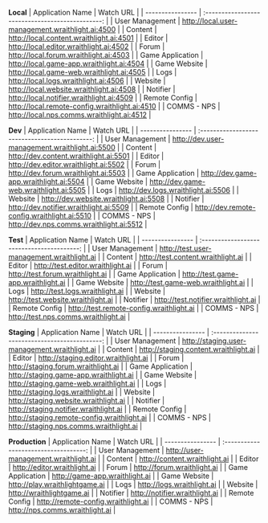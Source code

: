**Local**
| Application Name |                    Watch URL                     |
| ---------------- | :----------------------------------------------: |
| User Management  | http://local.user-management.wraithlight.ai:4500 |
| Content          |     http://local.content.wraithlight.ai:4501     |
| Editor           |     http://local.editor.wraithlight.ai:4502      |
| Forum            |      http://local.forum.wraithlight.ai:4503      |
| Game Application |    http://local.game-app.wraithlight.ai:4504     |
| Game Website     |    http://local.game-web.wraithlight.ai:4505     |
| Logs             |      http://local.logs.wraithlight.ai:4506       |
| Website          |     http://local.website.wraithlight.ai:4508     |
| Notifier         |    http://local.notifier.wraithlight.ai:4509     |
| Remote Config    |  http://local.remote-config.wraithlight.ai:4510  |
| COMMS - NPS      |    http://local.nps.comms.wraithlight.ai:4512    |

**Dev**
| Application Name |                   Watch URL                    |
| ---------------- | :--------------------------------------------: |
| User Management  | http://dev.user-management.wraithlight.ai:5500 |
| Content          |     http://dev.content.wraithlight.ai:5501     |
| Editor           |     http://dev.editor.wraithlight.ai:5502      |
| Forum            |      http://dev.forum.wraithlight.ai:5503      |
| Game Application |    http://dev.game-app.wraithlight.ai:5504     |
| Game Website     |    http://dev.game-web.wraithlight.ai:5505     |
| Logs             |      http://dev.logs.wraithlight.ai:5506       |
| Website          |     http://dev.website.wraithlight.ai:5508     |
| Notifier         |    http://dev.notifier.wraithlight.ai:5509     |
| Remote Config    |  http://dev.remote-config.wraithlight.ai:5510  |
| COMMS - NPS      |    http://dev.nps.comms.wraithlight.ai:5512    |

**Test**
| Application Name |                 Watch URL                  |
| ---------------- | :----------------------------------------: |
| User Management  | http://test.user-management.wraithlight.ai |
| Content          |     http://test.content.wraithlight.ai     |
| Editor           |     http://test.editor.wraithlight.ai      |
| Forum            |      http://test.forum.wraithlight.ai      |
| Game Application |    http://test.game-app.wraithlight.ai     |
| Game Website     |    http://test.game-web.wraithlight.ai     |
| Logs             |      http://test.logs.wraithlight.ai       |
| Website          |     http://test.website.wraithlight.ai     |
| Notifier         |    http://test.notifier.wraithlight.ai     |
| Remote Config    |  http://test.remote-config.wraithlight.ai  |
| COMMS - NPS      |    http://test.nps.comms.wraithlight.ai    |

**Staging**
| Application Name |                   Watch URL                   |
| ---------------- | :-------------------------------------------: |
| User Management  | http://staging.user-management.wraithlight.ai |
| Content          |     http://staging.content.wraithlight.ai     |
| Editor           |     http://staging.editor.wraithlight.ai      |
| Forum            |      http://staging.forum.wraithlight.ai      |
| Game Application |    http://staging.game-app.wraithlight.ai     |
| Game Website     |    http://staging.game-web.wraithlight.ai     |
| Logs             |      http://staging.logs.wraithlight.ai       |
| Website          |     http://staging.website.wraithlight.ai     |
| Notifier         |    http://staging.notifier.wraithlight.ai     |
| Remote Config    |  http://staging.remote-config.wraithlight.ai  |
| COMMS - NPS      |    http://staging.nps.comms.wraithlight.ai    |

**Production**
| Application Name |               Watch URL               |
| ---------------- | :-----------------------------------: |
| User Management  | http://user-management.wraithlight.ai |
| Content          |     http://content.wraithlight.ai     |
| Editor           |     http://editor.wraithlight.ai      |
| Forum            |      http://forum.wraithlight.ai      |
| Game Application |    http://game-app.wraithlight.ai     |
| Game Website     |    http://play.wraithlightgame.ai     |
| Logs             |      http://logs.wraithlight.ai       |
| Website          |       http://wraithlightgame.ai       |
| Notifier         |    http://notifier.wraithlight.ai     |
| Remote Config    |  http://remote-config.wraithlight.ai  |
| COMMS - NPS      |    http://nps.comms.wraithlight.ai    |
